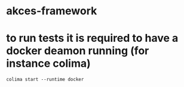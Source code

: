 # akces-framework

# to run tests it is required to have a docker deamon running (for instance colima)

```shell
colima start --runtime docker
```